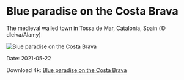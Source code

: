 # Blue paradise on the Costa Brava

The medieval walled town in Tossa de Mar, Catalonia, Spain (© dleiva/Alamy)

![Blue paradise on the Costa Brava](https://bing.com/th?id=OHR.CapeofTossa_EN-US6969132211_UHD.jpg&rf=LaDigue_UHD.jpg&pid=hp&w=1024&h=576)

Date: 2021-05-22

Download 4k: [Blue paradise on the Costa Brava](https://bing.com/th?id=OHR.CapeofTossa_EN-US6969132211_UHD.jpg&rf=LaDigue_UHD.jpg&pid=hp&w=3840&h=2160)

